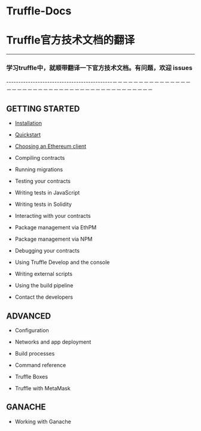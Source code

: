 # Truffle-Docs

# Truffle官方技术文档的翻译

--------------------------------------------------------------------------------------------------------------------

### 学习truffle中，就顺带翻译一下官方技术文档。有问题，欢迎 issues

--------------------------------------------－－－－－－－－－－－－－－－－－－－－－－－－－－－－－－－－－－－－－－－－－－－

## GETTING STARTED

* [Installation](https://github.com/xianfeng92/Truffle-Docs/blob/master/pages/Installation.md)

* [Quickstart](https://github.com/xianfeng92/Truffle-Docs/blob/master/pages/Quickstart.md)

* [Choosing an Ethereum client](https://github.com/xianfeng92/Truffle-Docs/blob/master/pages/EthereumClient.md)

* Compiling contracts

* Running migrations

* Testing your contracts

* Writing tests in JavaScript

* Writing tests in Solidity

* Interacting with your contracts

* Package management via EthPM

* Package management via NPM

* Debugging your contracts

* Using Truffle Develop and the console

* Writing external scripts

* Using the build pipeline

* Contact the developers


## ADVANCED

* Configuration

* Networks and app deployment

* Build processes

* Command reference

* Truffle Boxes

* Truffle with MetaMask

## GANACHE

* Working with Ganache





























